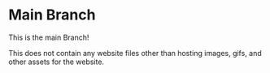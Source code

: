 # Main Branch

This is the main Branch!

This does not contain any website files other than hosting images, gifs, and other assets for the website.